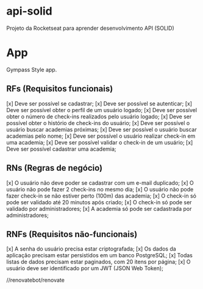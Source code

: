 # api-solid
Projeto da Rocketseat para aprender desenvolvimento API (SOLID)

# App

Gympass Style app.

## RFs (Requisitos funcionais)

[x] Deve ser possível se cadastrar;
[x] Deve ser possível se autenticar;
[x] Deve ser possível obter o perfil de um usuário logado;
[x] Deve ser possível obter o número de check-ins realizados pelo usuário logado;
[x] Deve ser possível obter o histório de check-ins do usuário;
[x] Deve ser possível o usuário buscar academias próximas;
[x] Deve ser possível o usuário buscar academias pelo nome;
[x] Deve ser possível o usuário realizar check-in em uma academia;
[x] Deve ser possível validar o check-in de um usuário;
[x] Deve ser possível cadastrar uma academia;

## RNs (Regras de negócio)

[x] O usuário não deve poder se cadastrar com um e-mail duplicado;
[x] O usuário não pode fazer 2 check-ins no mesmo dia;
[x] O usuário não pode fazer check-in se não estiver perto (100m) das academia;
[x] O check-in só pode ser validado até 20 minutos após criado;
[x] O check-in só pode ser validado por administradores;
[x] A academia só pode ser cadastrada por administradores;

## RNFs (Requisitos não-funcionais)

[x] A senha do usuário precisa estar criptografada;
[x] Os dados da aplicação precisam estar persistidos em um banco PostgreSQL;
[x] Todas listas de dados precisam estar paginados, com 20 itens por página;
[x] O usuário deve ser identificado por um JWT (JSON Web Token);

//renovatebot/renovate
